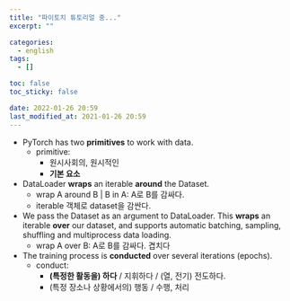```yaml
---
title: "파이토치 튜토리얼 중..."
excerpt: ""

categories:
  - english
tags:
  - []

toc: false
toc_sticky: false

date: 2022-01-26 20:59
last_modified_at: 2021-01-26 20:59
---
```

* PyTorch has two **primitives** to work with data.
  * primitive:
    * 원시사회의, 원시적인
    * **기본 요소**
* DataLoader **wraps** an iterable **around** the Dataset.
  * wrap A around B \| B in A: A로 B를 감싸다.
  * iterable 객체로 dataset을 감싼다.
* We pass the Dataset as an argument to DataLoader. This **wraps** an iterable **over** our dataset, and supports automatic batching, sampling, shuffling and multiprocess data loading.
  * wrap A over B: A로 B를 감싸다. 겹치다
* The training process is **conducted** over several iterations (epochs).
  * conduct:
    * **(특정한 활동을) 하다** / 지휘하다 / (열, 전기) 전도하다.
    * (특정 장소나 상황에서의) 행동 / 수행, 처리